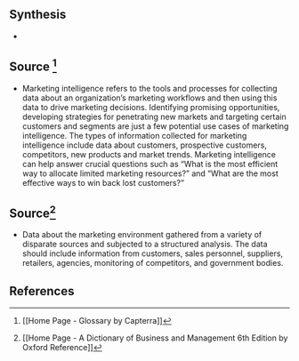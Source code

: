 ## Synthesis
- 
## Source [^1]
- Marketing intelligence refers to the tools and processes for collecting data about an organization’s marketing workflows and then using this data to drive marketing decisions. Identifying promising opportunities, developing strategies for penetrating new markets and targeting certain customers and segments are just a few potential use cases of marketing intelligence. The types of information collected for marketing intelligence include data about customers, prospective customers, competitors, new products and market trends. Marketing intelligence can help answer crucial questions such as “What is the most efficient way to allocate limited marketing resources?” and “What are the most effective ways to win back lost customers?”
## Source[^2]
- Data about the marketing environment gathered from a variety of disparate sources and subjected to a structured analysis. The data should include information from customers, sales personnel, suppliers, retailers, agencies, monitoring of competitors, and government bodies.
## References

[^1]: [[Home Page - Glossary by Capterra]]
[^2]: [[Home Page - A Dictionary of Business and Management 6th Edition by Oxford Reference]]